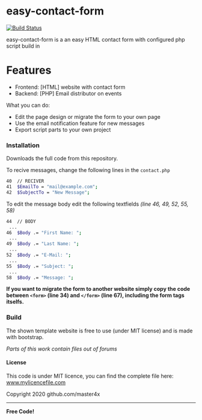 # easy-contact-form

[![Build Status](https://travis-ci.org/joemccann/dillinger.svg?branch=master)](https://travis-ci.org/joemccann/dillinger)

easy-contact-form is a an easy HTML contact form with configured php script build in

# Features

  - Frontend: [HTML] website with contact form
  - Backend: [PHP] Email distributor on events


What you can do:
  - Edit the page design or migrate the form to your own page
  - Use the email notification feature for new messages 
  - Export script parts to your own project

### Installation

Downloads the full code from this repository.

To recive messages, change the following lines in the `contact.php`

```sh
40  // RECIVER
41  $EmailTo = "mail@example.com";
42  $SubjectTo = "New Message";
```

To edit the message body edit the following textfields *(line 46, 49, 52, 55, 58)*

```sh
44  // BODY
 ...
46  $Body .= "First Name: ";
 ...
49  $Body .= "Last Name: ";
 ...
52  $Body .= "E-Mail: ";
 ...
55  $Body .= "Subject: ";
 ...
58  $Body .= "Message: ";
```

**If you want to migrate the form to another website simply copy the code between `<form>` (line 34) and `</form>` (line 67), including the form tags itselfs.**

### Build

The shown template website is free to use (under MIT license) and is made with bootstrap.

_Parts of this work contain files out of forums_

#### License
This code is under MIT licence, you can find the complete file here: www.mylicencefile.com

Copyright 2020 github.com/master4x

----

**Free Code!**

